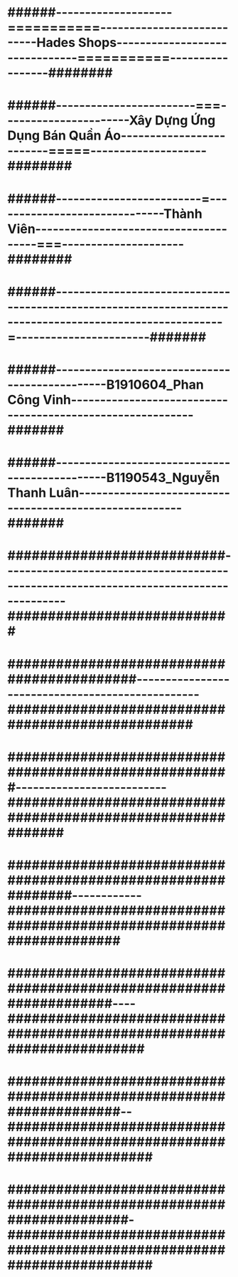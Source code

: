 # ##############################################################################################################################################
# ##############################################################################################################################################
# ##############################################################################################################################################
# ##############################################################################################################################################
# ######--------------------===========---------------------------Hades Shops-------------------------------===========-----------------########
# ######------------------------===----------------------Xây Dựng Ứng Dụng Bán Quần Áo-------------------------=====--------------------########
# ######-------------------------=------------------------------Thành Viên--------------------------------------===---------------------########
# ######---------------------------------------------------------------------------------------------------------=-----------------------#######
# ######-----------------------------------------------B1910604_Phan Công Vinh-----------------------------------------------------------#######
# ######-----------------------------------------------B1190543_Nguyễn Thanh Luân--------------------------------------------------------#######
# ###########################---------------------------------------------------------------------------------------############################
# ###########################################-------------------------------------------------##################################################
# #######################################################--------------------------#############################################################
# ##############################################################------------####################################################################
# ###################################################################----#######################################################################
# ####################################################################--########################################################################
# #####################################################################-########################################################################
# ##############################################################################################################################################
# ##############################################################################################################################################
# ##############################################################################################################################################
# ##############################################################################################################################################
# ##############################################################################################################################################
# ##############################################################################################################################################
# ##############################################################################################################################################
# ##############################################################################################################################################
# ##############################################################################################################################################
# ##############################################################################################################################################
# ##############################################################################################################################################
# ##############################################################################################################################################
# ##############################################################################################################################################
